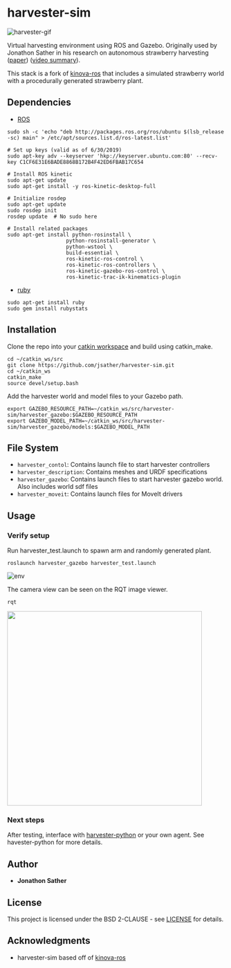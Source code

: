 # harvester-sim
![harvester-gif](https://imgur.com/0dghLur.gif)

Virtual harvesting environment using ROS and Gazebo. Originally used by Jonathon Sather in his research on autonomous strawberry harvesting ([paper](https://arxiv.org/abs/1903.02074)) ([video summary](https://youtu.be/C6hrCVv2B-o)).

This stack is a fork of [kinova-ros](https://github.com/Kinovarobotics/kinova-ros) that includes a simulated strawberry world with a procedurally generated strawberry plant. 

## Dependencies
* [ROS](https://www.ros.org)

```
sudo sh -c 'echo "deb http://packages.ros.org/ros/ubuntu $(lsb_release -sc) main" > /etc/apt/sources.list.d/ros-latest.list'

# Set up keys (valid as of 6/30/2019)
sudo apt-key adv --keyserver 'hkp://keyserver.ubuntu.com:80' --recv-key C1CF6E31E6BADE8868B172B4F42ED6FBAB17C654

# Install ROS kinetic
sudo apt-get update
sudo apt-get install -y ros-kinetic-desktop-full

# Initialize rosdep
sudo apt-get update
sudo rosdep init
rosdep update  # No sudo here

# Install related packages
sudo apt-get install python-rosinstall \
                   python-rosinstall-generator \
                   python-wstool \
                   build-essential \
                   ros-kinetic-ros-control \
                   ros-kinetic-ros-controllers \
                   ros-kinetic-gazebo-ros-control \
                   ros-kinetic-trac-ik-kinematics-plugin
```

* [ruby](https://www.ruby-lang.org/en/downloads/)
```
sudo apt-get install ruby 
sudo gem install rubystats
```
 
## Installation
Clone the repo into your [catkin workspace](http://wiki.ros.org/catkin/Tutorials/create_a_workspace) and build using catkin_make.
```
cd ~/catkin_ws/src
git clone https://github.com/jsather/harvester-sim.git
cd ~/catkin_ws
catkin_make
source devel/setup.bash
```

Add the harvester world and model files to your Gazebo path.

```
export GAZEBO_RESOURCE_PATH=~/catkin_ws/src/harvester-sim/harvester_gazebo:$GAZEBO_RESOURCE_PATH
export GAZEBO_MODEL_PATH=~/catkin_ws/src/harvester-sim/harvester_gazebo/models:$GAZEBO_MODEL_PATH
```


## File System
 * `harvester_contol`: Contains launch file to start harvester controllers 
 * `harvester_description`: Contains meshes and URDF specifications
 * `harvester_gazebo`: Contains launch files to start harvester gazebo world. Also includes world sdf files
 * `harvester_moveit`: Contains launch files for MoveIt drivers
 
## Usage
### Verify setup
Run harvester_test.launch to spawn arm and randomly generated plant.
``` 
roslaunch harvester_gazebo harvester_test.launch
```
![env](https://imgur.com/J0Mert7.jpg)

The camera view can be seen on the RQT image viewer. 
```
rqt
```
<img src="https://imgur.com/LFBCUxW.jpg" width="450">

### Next steps
After testing, interface with [harvester-python](https://github.com/jsather/harvester-python) or your own agent. See havester-python for more details.

## Author

* **Jonathon Sather** 

## License
This project is licensed under the BSD 2-CLAUSE - see [LICENSE](LICENSE) for details.

## Acknowledgments
* harvester-sim based off of [kinova-ros](https://github.com/Kinovarobotics/kinova-ros)
